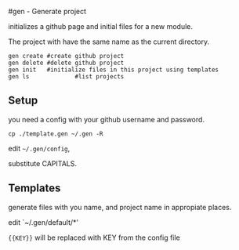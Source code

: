 #gen - Generate project

initializes a github page and initial files for a new module.

The project with have the same name as the current directory.
```
gen create #create github project
gen delete #delete github project
gen init   #initialize files in this project using templates
gen ls             #list projects
```


## Setup

you need a config with your github username and password.

```
cp ./template.gen ~/.gen -R
```
edit `~/.gen/config`,

substitute CAPITALS.


## Templates

generate files with you name, and project name in appropiate places.

edit `~/.gen/default/*'  

`{{KEY}}` will be replaced with KEY from the config file


